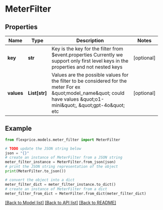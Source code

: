# MeterFilter


## Properties

Name | Type | Description | Notes
------------ | ------------- | ------------- | -------------
**key** | **str** | Key is the key for the filter from $event.properties Currently we support only first level keys in the properties and not nested keys | [optional] 
**values** | **List[str]** | Values are the possible values for the filter to be considered for the meter For ex \&quot;model_name\&quot; could have values \&quot;o1-mini\&quot;, \&quot;gpt-4o\&quot; etc | [optional] 

## Example

```python
from flexprice.models.meter_filter import MeterFilter

# TODO update the JSON string below
json = "{}"
# create an instance of MeterFilter from a JSON string
meter_filter_instance = MeterFilter.from_json(json)
# print the JSON string representation of the object
print(MeterFilter.to_json())

# convert the object into a dict
meter_filter_dict = meter_filter_instance.to_dict()
# create an instance of MeterFilter from a dict
meter_filter_from_dict = MeterFilter.from_dict(meter_filter_dict)
```
[[Back to Model list]](../README.md#documentation-for-models) [[Back to API list]](../README.md#documentation-for-api-endpoints) [[Back to README]](../README.md)


